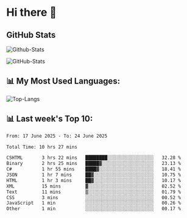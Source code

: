# Hi there 👋

## GitHub Stats
![Github-Stats](https://github-readme-stats-sigma-five.vercel.app/api?username=ltorson&show_icons=true&theme=radical&count_private=true&show=reviews,discussions_started,discussions_answered,prs_merged,prs_merged_percentage)

![GitHub-Stats](https://github-readme-stats.vercel.app/api/wakatime?username=LeeTorson&theme=synthwave&size_weight=0.5&count_weight=0.5&title_color=36F9F6&langs_count=10&count_private=true)

## 📊 My Most Used Languages:
![Top-Langs](https://github-readme-stats-sigma-five.vercel.app/api/top-langs/?username=LTorson&layout=compact&langs_count=10)


## 📊 Last week's Top 10:
<!--START_SECTION:waka-->

```txt
From: 17 June 2025 - To: 24 June 2025

Total Time: 10 hrs 27 mins

CSHTML       3 hrs 22 mins   ████████░░░░░░░░░░░░░░░░░   32.28 %
Binary       2 hrs 25 mins   █████▓░░░░░░░░░░░░░░░░░░░   23.13 %
C#           1 hr 55 mins    ████▓░░░░░░░░░░░░░░░░░░░░   18.41 %
JSON         1 hr 7 mins     ██▓░░░░░░░░░░░░░░░░░░░░░░   10.75 %
HTML         1 hr 3 mins     ██▓░░░░░░░░░░░░░░░░░░░░░░   10.17 %
XML          15 mins         ▓░░░░░░░░░░░░░░░░░░░░░░░░   02.52 %
Text         11 mins         ▒░░░░░░░░░░░░░░░░░░░░░░░░   01.79 %
CSS          3 mins          ░░░░░░░░░░░░░░░░░░░░░░░░░   00.52 %
JavaScript   1 min           ░░░░░░░░░░░░░░░░░░░░░░░░░   00.26 %
Other        1 min           ░░░░░░░░░░░░░░░░░░░░░░░░░   00.17 %
```

<!--END_SECTION:waka-->
